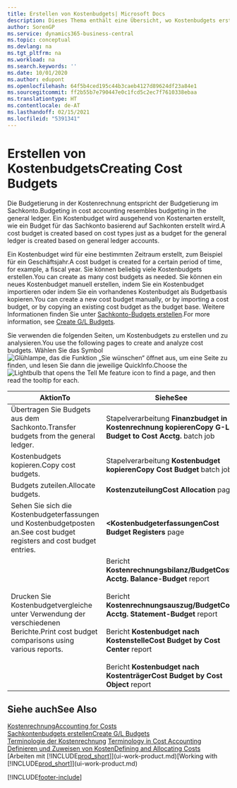 ```yaml
---
title: Erstellen von Kostenbudgets| Microsoft Docs
description: Dieses Thema enthält eine Übersicht, wo Kostenbudgets erstellt und analysiert werden.
author: SorenGP
ms.service: dynamics365-business-central
ms.topic: conceptual
ms.devlang: na
ms.tgt_pltfrm: na
ms.workload: na
ms.search.keywords: ''
ms.date: 10/01/2020
ms.author: edupont
ms.openlocfilehash: 64f5b4ced195c44b3caeb4127d89624df23a84e1
ms.sourcegitcommit: ff2b55b7e790447e0c1fcd5c2ec7f7610338ebaa
ms.translationtype: HT
ms.contentlocale: de-AT
ms.lasthandoff: 02/15/2021
ms.locfileid: "5391341"
---
```

# <a name="creating-cost-budgets"></a><span data-ttu-id="1f4c6-103">Erstellen von Kostenbudgets</span><span class="sxs-lookup"><span data-stu-id="1f4c6-103">Creating Cost Budgets</span></span>
<span data-ttu-id="1f4c6-104">Die Budgetierung in der Kostenrechnung entspricht der Budgetierung im Sachkonto.</span><span class="sxs-lookup"><span data-stu-id="1f4c6-104">Budgeting in cost accounting resembles budgeting in the general ledger.</span></span> <span data-ttu-id="1f4c6-105">Ein Kostenbudget wird ausgehend von Kostenarten erstellt, wie ein Budget für das Sachkonto basierend auf Sachkonten erstellt wird.</span><span class="sxs-lookup"><span data-stu-id="1f4c6-105">A cost budget is created based on cost types just as a budget for the general ledger is created based on general ledger accounts.</span></span>  

<span data-ttu-id="1f4c6-106">Ein Kostenbudget wird für eine bestimmten Zeitraum erstellt, zum Beispiel für ein Geschäftsjahr.</span><span class="sxs-lookup"><span data-stu-id="1f4c6-106">A cost budget is created for a certain period of time, for example, a fiscal year.</span></span> <span data-ttu-id="1f4c6-107">Sie können beliebig viele Kostenbudgets erstellen.</span><span class="sxs-lookup"><span data-stu-id="1f4c6-107">You can create as many cost budgets as needed.</span></span> <span data-ttu-id="1f4c6-108">Sie können ein neues Kostenbudget manuell erstellen, indem Sie ein Kostenbudget importieren oder indem Sie ein vorhandenes Kostenbudget als Budgetbasis kopieren.</span><span class="sxs-lookup"><span data-stu-id="1f4c6-108">You can create a new cost budget manually, or by importing a cost budget, or by copying an existing cost budget as the budget base.</span></span> <span data-ttu-id="1f4c6-109">Weitere Informationen finden Sie unter [Sachkonto-Budgets erstellen](finance-how-create-budgets.md).</span><span class="sxs-lookup"><span data-stu-id="1f4c6-109">For more information, see [Create G/L Budgets](finance-how-create-budgets.md).</span></span>

<span data-ttu-id="1f4c6-110">Sie verwenden die folgenden Seiten, um Kostenbudgets zu erstellen und zu analysieren.</span><span class="sxs-lookup"><span data-stu-id="1f4c6-110">You use the following pages to create and analyze cost budgets.</span></span> <span data-ttu-id="1f4c6-111">Wählen Sie das Symbol ![Glühlampe, das die Funktion „Sie wünschen“ öffnet](media/ui-search/search_small.png "Tell Me-Funktion") aus, um eine Seite zu finden, und lesen Sie dann die jeweilige QuickInfo.</span><span class="sxs-lookup"><span data-stu-id="1f4c6-111">Choose the ![Lightbulb that opens the Tell Me feature](media/ui-search/search_small.png "Tell me what you want to do") icon to find a page, and then read the tooltip for each.</span></span>

|<span data-ttu-id="1f4c6-112">Aktion</span><span class="sxs-lookup"><span data-stu-id="1f4c6-112">To</span></span>|<span data-ttu-id="1f4c6-113">Siehe</span><span class="sxs-lookup"><span data-stu-id="1f4c6-113">See</span></span>|  
|--------|---------|  
|<span data-ttu-id="1f4c6-114">Übertragen Sie Budgets aus dem Sachkonto.</span><span class="sxs-lookup"><span data-stu-id="1f4c6-114">Transfer budgets from the general ledger.</span></span>|<span data-ttu-id="1f4c6-115">Stapelverarbeitung **Finanzbudget in Kostenrechnung kopieren**</span><span class="sxs-lookup"><span data-stu-id="1f4c6-115">**Copy G-L Budget to Cost Acctg.** batch job</span></span>|  
|<span data-ttu-id="1f4c6-116">Kostenbudgets kopieren.</span><span class="sxs-lookup"><span data-stu-id="1f4c6-116">Copy cost budgets.</span></span>|<span data-ttu-id="1f4c6-117">Stapelverarbeitung **Kostenbudget kopieren**</span><span class="sxs-lookup"><span data-stu-id="1f4c6-117">**Copy Cost Budget** batch job</span></span>|  
|<span data-ttu-id="1f4c6-118">Budgets zuteilen.</span><span class="sxs-lookup"><span data-stu-id="1f4c6-118">Allocate budgets.</span></span>|<span data-ttu-id="1f4c6-119">**Kostenzuteilung**</span><span class="sxs-lookup"><span data-stu-id="1f4c6-119">**Cost Allocation** page</span></span>|  
|<span data-ttu-id="1f4c6-120">Sehen Sie sich die Kostenbudgeterfassungen und Kostenbudgetposten an.</span><span class="sxs-lookup"><span data-stu-id="1f4c6-120">See cost budget registers and cost budget entries.</span></span>|<span data-ttu-id="1f4c6-121">**<Kostenbudgeterfassungen**</span><span class="sxs-lookup"><span data-stu-id="1f4c6-121">**Cost Budget Registers** page</span></span>|  
|<span data-ttu-id="1f4c6-122">Drucken Sie Kostenbudgetvergleiche unter Verwendung der verschiedenen Berichte.</span><span class="sxs-lookup"><span data-stu-id="1f4c6-122">Print cost budget comparisons using various reports.</span></span>|<span data-ttu-id="1f4c6-123">Bericht **Kostenrechnungsbilanz/Budget**</span><span class="sxs-lookup"><span data-stu-id="1f4c6-123">**Cost Acctg. Balance-Budget** report</span></span><br /><br /> <span data-ttu-id="1f4c6-124">Bericht **Kostenrechnungsauszug/Budget**</span><span class="sxs-lookup"><span data-stu-id="1f4c6-124">**Cost Acctg. Statement-Budget** report</span></span><br /><br /> <span data-ttu-id="1f4c6-125">Bericht **Kostenbudget nach Kostenstelle**</span><span class="sxs-lookup"><span data-stu-id="1f4c6-125">**Cost Budget by Cost Center** report</span></span><br /><br /> <span data-ttu-id="1f4c6-126">Bericht **Kostenbudget nach Kostenträger**</span><span class="sxs-lookup"><span data-stu-id="1f4c6-126">**Cost Budget by Cost Object** report</span></span>|  

## <a name="see-also"></a><span data-ttu-id="1f4c6-127">Siehe auch</span><span class="sxs-lookup"><span data-stu-id="1f4c6-127">See Also</span></span>  
[<span data-ttu-id="1f4c6-128">Kostenrechnung</span><span class="sxs-lookup"><span data-stu-id="1f4c6-128">Accounting for Costs</span></span>](finance-manage-cost-accounting.md)  
[<span data-ttu-id="1f4c6-129">Sachkontenbudgets erstellen</span><span class="sxs-lookup"><span data-stu-id="1f4c6-129">Create G/L Budgets</span></span>](finance-how-create-budgets.md)  
<span data-ttu-id="1f4c6-130">[Terminologie der Kostenrechnung](finance-terminology-in-cost-accounting.md) </span><span class="sxs-lookup"><span data-stu-id="1f4c6-130">[Terminology in Cost Accounting](finance-terminology-in-cost-accounting.md) </span></span>  
[<span data-ttu-id="1f4c6-131">Definieren und Zuweisen von Kosten</span><span class="sxs-lookup"><span data-stu-id="1f4c6-131">Defining and Allocating Costs</span></span>](finance-define-and-allocate-costs.md)  
<span data-ttu-id="1f4c6-132">[Arbeiten mit [!INCLUDE[prod_short](includes/prod_short.md)]](ui-work-product.md)</span><span class="sxs-lookup"><span data-stu-id="1f4c6-132">[Working with [!INCLUDE[prod_short](includes/prod_short.md)]](ui-work-product.md)</span></span>


[!INCLUDE[footer-include](includes/footer-banner.md)]